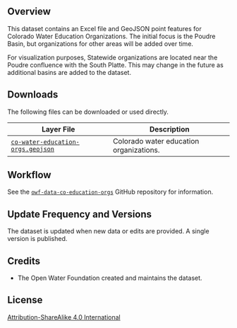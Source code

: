 ## Overview ##

This dataset contains an Excel file and GeoJSON point features for Colorado Water Education Organizations.
The initial focus is the Poudre Basin, but organizations for other areas will be added over time.

For visualization purposes, Statewide organizations are located near the Poudre confluence with the South Platte.
This may change in the future as additional basins are added to the dataset.

## Downloads ##

The following files can be downloaded or used directly.

| **Layer File** | **Description** |
| -- | -- |
| [`co-water-education-orgs.geojson`](co-water-education-orgs.geojson) | Colorado water education organizations. |

## Workflow ##

See the [`owf-data-co-education-orgs`](https://github.com/OpenWaterFoundation/owf-data-co-water-education-orgs)
GitHub repository for information.

## Update Frequency and Versions ##

The dataset is updated when new data or edits are provided.
A single version is published.

## Credits ##

* The Open Water Foundation created and maintains the dataset.

## License ##

[Attribution-ShareAlike 4.0 International](https://creativecommons.org/licenses/by-sa/4.0/)
